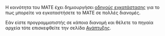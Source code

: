 <!--
.. link:
.. description:
.. tags: 
.. date: 2012-04-17 06:32:31
.. title: Εγκατάσταση
.. slug: install
-->

Η κοινότητα του MATE έχει δημιουργήσει [οδηγούς εγκατάστασης](http://wiki.mate-desktop.com/download)
για το πως μπορείτε να εγκαταστήσετε το MATE σε πολλές διανομές.

Εάν είστε προγραμματιστής σε κάποια διανομή και θέλετε τα πηγαία αρχεία 
τότε επισκεφθείτε την σελίδα [Ανάπτυξης](/development/).
